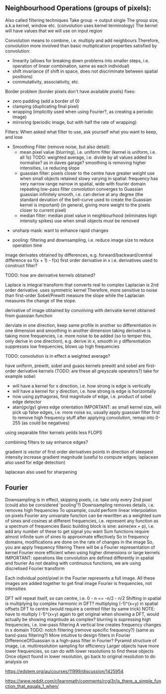 <!-- SPDX-License-Identifier: zlib-acknowledgement -->
## Neighbourhood Operations (groups of pixels):
Also called filtering techniques
Take group -> output single
The group size, a.k.a kernel, window etc. (convolution uses kernel terminology)
The kernel will have values that we will use on input region  
 
Convolution means to combine, i.e. multiply and add neighbours
Therefore, convolution more involved than basic multiplication
properties satisfied by convolution:
  * linearity (allows for breaking down problems into smaller steps, i.e. operation of linear combination, same as each individual)
  * shift invariance (if shift in space, does not discriminate between spatial positions)
  * commutativity, associativity, etc.

Border problem (border pixels don't have available pixels) fixes:
* zero padding (add a border of 0)
* clamping (duplicating final pixel)
* wrapping (implicitly used when using Fourier?, as creating a periodic image)
* mirroring (periodic image, but with half the rate of wrapping)

Filters:
When asked what filter to use, ask yourself what you want to keep, and lose
- Smoothing Filter (remove noise, but also detail): 
  * mean pixel value (blurring), i.e. uniform filter (kernel is uniform, i.e. all 1s)
  TODO: weighted average, i.e. divide by all values added to normalise? as in daves garage?
  smoothing is removing higher intensities, i.e reducing slope
  * guassian filter: pixels closer to the centre have greater weight
  use when small objects retained
  slowy varying in spatial: frequency has very narrow range
  narrow in spatial, wide with fourier domain
  repeating low-pass filter convolution converges to Guassian
  guassian infinitely smooth, i.e. can derive at any degree
  (the standard deviation of the bell-curve used to create the Guassian kernel is important) 
  (in general, giving more weight to the pixels closer to current pixel)
  * median filter: median pixel value in neighbourhood (eliminates high intensity spikes)
  use when small objects must be removed

* unsharp mask: want to enhance rapid changes

* pooling: filtering and downsampling, i.e. reduce image size to reduce operation time

image derivates obtained by differences, e.g. forward/backward/central difference
so f(x + 1) - f(x) first order derivative in x
i.e. derivatives used to construct filter? 

TODO: how are derivative kernels obtained?

Laplace is integral transform that converts real to complex 
Laplacian is 2nd order derivative. uses symmetric kernel
Therefore, more sensitive to noise than first-order
Sobel/Prewitt measure the slope while the Laplacian measures the change of the slope. 

derivative of image obtained by convolving with derivatie kernel obtained from guassian function

derviate in one direction, keep same profile in another
so differentiation in one dimension and smoothing in another dimension
taking derivative is taking more frequencies, i.e. more noise to be added 
(so to temper this, only derive in one direction), e.g. derive in x, smooth in y
differentiation suppresses low frequencies, blows up high frequencies

TODO: convolution is in effect a weighted average?


have uniform, prewitt, sobel and guass kernels
prewitt and sobel are first-order derivative kernels
(TODO: are these all greyscale operators?)
take for example sobel:
* will have a kernel for x direction, i.e. how strong is edge is vertically
* will have a kernel for y direction, i.e. how strong is edge is horizontally
* now using pythagoras, find magnitude of edge, i.e. product of sobel edge detector
* atan(gx/gy) gives edge orientation
IMPORTANT: as small kernel size, will pick up false edges, i.e. more noise
so, usually apply guassian filter first to remove high frequency stuff
after applying convolution, remap into 0-255 (as could be negatives)


using separable filter kernels yeilds less FLOPS

combining filters to say enhance edges?

gradient is vector of first order derivatives
points in direction of steepest intensity increase
gradient magnitude (useful to compute edges; laplacean also used for edge detection)

laplacean also used for sharpening  


## Fourier
Downsampling is in effect, skipping pixels, i.e. take only every 2nd pixel (could also be considered 'pooling'?)
Downsampling removes details, i.e. removes high frequencies
To upsample, could perform linear interpolation on pixels
Fourier any univariate function can be rewritten as a weighted sum of sines and cosines at different frequencies,
i.e. represent any function as a spectrum of frequencies
Basic building block is sine: asine(wx + p), i.e. add any number of these to get signal you want
Sum functions require almost infinite sum of sines to approximate effectively
So in frequency domains, modifications are done on the rate of changes in the image
So, you are apply frequency filtering
There will be a Fourier representation of kernel
Fourier more efficient when using higher dimensions or large kernels
IMPORTANT: operations like convolution are defined differently in spatial and fourier
As not dealing with continuous functions, we are using discretised Fourier transform

Each individual point/pixel in the Fourier represents a full image. All these images are added together to get final image
Fourier is frequencies, not intensities

DFT will repeat itself, so can centre, i.e. 0 - n == -n/2 - n/2
Shifting in spatial is multiplying by complex harmonic in DFT?
multiplying (-1)^(x+y) in spatial offsets DFT to centre (would require a centred filter by same trick)
NOTE: have to multiply (-1)^(x+y) again to get original
when showing a DFT, would actually be showing magntiude as complex?
blurring is supressing high frequencies, i.e. low-pass filtering
A vertical line creates frequency changes in x domain
TODO: notch filtering (remove specific frequency?) (same as band-pass filtering?)
More intuitive to design filters in Fourier
DifferenceOfGuassian is a high-pass filter in Fourier?
Pyramid structure of image, i.e. multiresolution sampling for efficiency
Larger objects have more lower frequencies, so can do with lower resolutions to find these objects
Once object found in lower resolution, go back to original resolution to do analysis on


https://edstem.org/au/courses/11999/discussion/1425954

https://www.reddit.com/r/learnmath/comments/rcgj3r/is_there_a_simple_function_that_equals_1_when/
